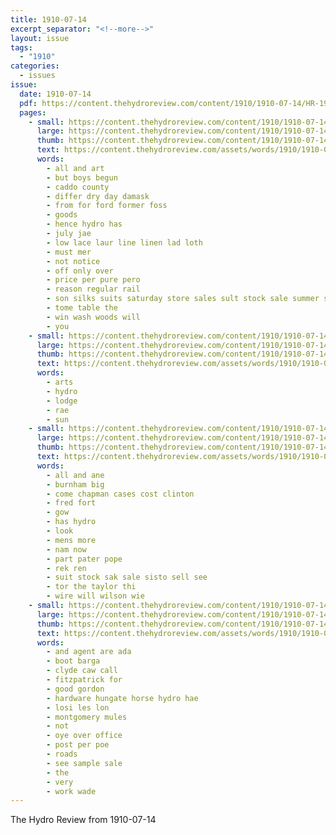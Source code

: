 ```yaml
---
title: 1910-07-14
excerpt_separator: "<!--more-->"
layout: issue
tags:
  - "1910"
categories:
  - issues
issue:
  date: 1910-07-14
  pdf: https://content.thehydroreview.com/content/1910/1910-07-14/HR-1910-07-14.pdf
  pages:
    - small: https://content.thehydroreview.com/content/1910/1910-07-14/small/HR-1910-07-14-01.jpg
      large: https://content.thehydroreview.com/content/1910/1910-07-14/large/HR-1910-07-14-01.jpg
      thumb: https://content.thehydroreview.com/content/1910/1910-07-14/thumbnails/HR-1910-07-14-01.jpg
      text: https://content.thehydroreview.com/assets/words/1910/1910-07-14/HR-1910-07-14-01.txt
      words:
        - all and art
        - but boys begun
        - caddo county
        - differ dry day damask
        - from for ford former foss
        - goods
        - hence hydro has
        - july jae
        - low lace laur line linen lad loth
        - must mer
        - not notice
        - off only over
        - price per pure pero
        - reason regular rail
        - son silks suits saturday store sales sult stock sale summer sweep seen
        - tome table the
        - win wash woods will
        - you
    - small: https://content.thehydroreview.com/content/1910/1910-07-14/small/HR-1910-07-14-02.jpg
      large: https://content.thehydroreview.com/content/1910/1910-07-14/large/HR-1910-07-14-02.jpg
      thumb: https://content.thehydroreview.com/content/1910/1910-07-14/thumbnails/HR-1910-07-14-02.jpg
      text: https://content.thehydroreview.com/assets/words/1910/1910-07-14/HR-1910-07-14-02.txt
      words:
        - arts
        - hydro
        - lodge
        - rae
        - sun
    - small: https://content.thehydroreview.com/content/1910/1910-07-14/small/HR-1910-07-14-03.jpg
      large: https://content.thehydroreview.com/content/1910/1910-07-14/large/HR-1910-07-14-03.jpg
      thumb: https://content.thehydroreview.com/content/1910/1910-07-14/thumbnails/HR-1910-07-14-03.jpg
      text: https://content.thehydroreview.com/assets/words/1910/1910-07-14/HR-1910-07-14-03.txt
      words:
        - all and ane
        - burnham big
        - come chapman cases cost clinton
        - fred fort
        - gow
        - has hydro
        - look
        - mens more
        - nam now
        - part pater pope
        - rek ren
        - suit stock sak sale sisto sell see
        - tor the taylor thi
        - wire will wilson wie
    - small: https://content.thehydroreview.com/content/1910/1910-07-14/small/HR-1910-07-14-04.jpg
      large: https://content.thehydroreview.com/content/1910/1910-07-14/large/HR-1910-07-14-04.jpg
      thumb: https://content.thehydroreview.com/content/1910/1910-07-14/thumbnails/HR-1910-07-14-04.jpg
      text: https://content.thehydroreview.com/assets/words/1910/1910-07-14/HR-1910-07-14-04.txt
      words:
        - and agent are ada
        - boot barga
        - clyde caw call
        - fitzpatrick for
        - good gordon
        - hardware hungate horse hydro hae
        - losi les lon
        - montgomery mules
        - not
        - oye over office
        - post per poe
        - roads
        - see sample sale
        - the
        - very
        - work wade
---
```


The Hydro Review from 1910-07-14

<!--more-->


